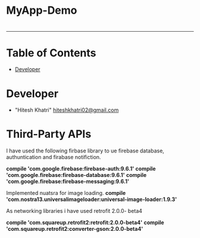 # MyApp-Demo
# <hr>
# Table of Contents

* [Developer](#developer)

# <a name="developer"></a>Developer
* "Hitesh Khatri" <hiteshkhatri02@gmail.com>

# Third-Party APIs
I have used the following firbase library to ue firebase database, authuntication and firabase notifiction. <br/>

  **compile 'com.google.firebase:firebase-auth:9.6.1'**
  **compile 'com.google.firebase:firebase-database:9.6.1'**
  **compile 'com.google.firebase:firebase-messaging:9.6.1'**

Implemented nuatsra for image loading.
**compile 'com.nostra13.universalimageloader:universal-image-loader:1.9.3'**

As networking libraries i have used retrofit 2.0.0- beta4

**compile 'com.squareup.retrofit2:retrofit:2.0.0-beta4'**
**compile 'com.squareup.retrofit2:converter-gson:2.0.0-beta4'**





